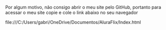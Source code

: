 Por algum motivo, não consigo abrir o meu site pelo GitHub, portanto para acessar o meu site copie e cole o link abaixo no seu navegador

file:///C:/Users/gabri/OneDrive/Documentos/AluraFlix/Index.html
